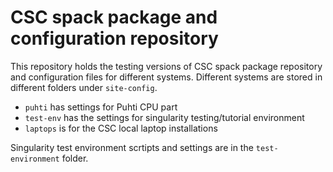 # CSC spack package and configuration repository

This repository holds the testing versions of CSC spack package
repository and configuration files for different systems. Different
systems are stored in different folders under `site-config`.

- `puhti` has settings for Puhti CPU part
- `test-env` has the settings for singularity testing/tutorial environment
- `laptops` is for the CSC local laptop installations

Singularity test environment scrtipts and settings are in the
`test-environment` folder.
